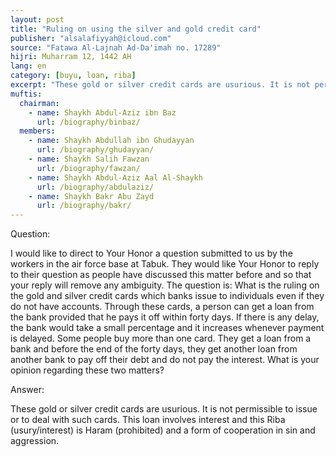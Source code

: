 ```yaml
---
layout: post
title: "Ruling on using the silver and gold credit card"
publisher: "alsalafiyyah@icloud.com"
source: "Fatawa Al-Lajnah Ad-Da'imah no. 17289"
hijri: Muharram 12, 1442 AH
lang: en
category: [buyu, loan, riba]
excerpt: "These gold or silver credit cards are usurious. It is not permissible to issue or to deal with such cards."
muftis:
  chairman: 
    - name: Shaykh Abdul-Aziz ibn Baz
      url: /biography/binbaz/
  members: 
    - name: Shaykh Abdullah ibn Ghudayyan
      url: /biography/ghudayyan/
    - name: Shaykh Salih Fawzan
      url: /biography/fawzan/
    - name: Shaykh Abdul-Aziz Aal Al-Shaykh
      url: /biography/abdulaziz/
    - name: Shaykh Bakr Abu Zayd
      url: /biography/bakr/
---
```


Question:

I would like to direct to Your Honor a question submitted to us by the workers in the air force base at Tabuk. They would like Your Honor to reply to their question as people have discussed this matter before and so that your reply will remove any ambiguity. The question is: What is the ruling on the gold and silver credit cards which banks issue to individuals even if they do not have accounts. Through these cards, a person can get a loan from the bank provided that he pays it off within forty days. If there is any delay, the bank would take a small percentage and it increases whenever payment is delayed. Some people buy more than one card. They get a loan from a bank and before the end of the forty days, they get another loan from another bank to pay off their debt and do not pay the interest. What is your opinion regarding these two matters?

Answer:

These gold or silver credit cards are usurious. It is not permissible to issue or to deal with such cards. This loan involves interest and this Riba (usury/interest) is Haram (prohibited) and a form of cooperation in sin and aggression.
